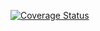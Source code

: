 [![Coverage Status](https://coveralls.io/repos/github/YuhangDuang/Software-testing/badge.svg?branch=main)](https://coveralls.io/github/YuhangDuang/Software-testing?branch=main)
